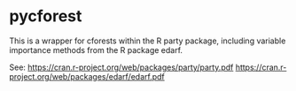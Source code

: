 pycforest
=====================================

This is a wrapper for cforests within the R party package, including variable importance methods from
the R package edarf.

See: 
https://cran.r-project.org/web/packages/party/party.pdf
https://cran.r-project.org/web/packages/edarf/edarf.pdf


